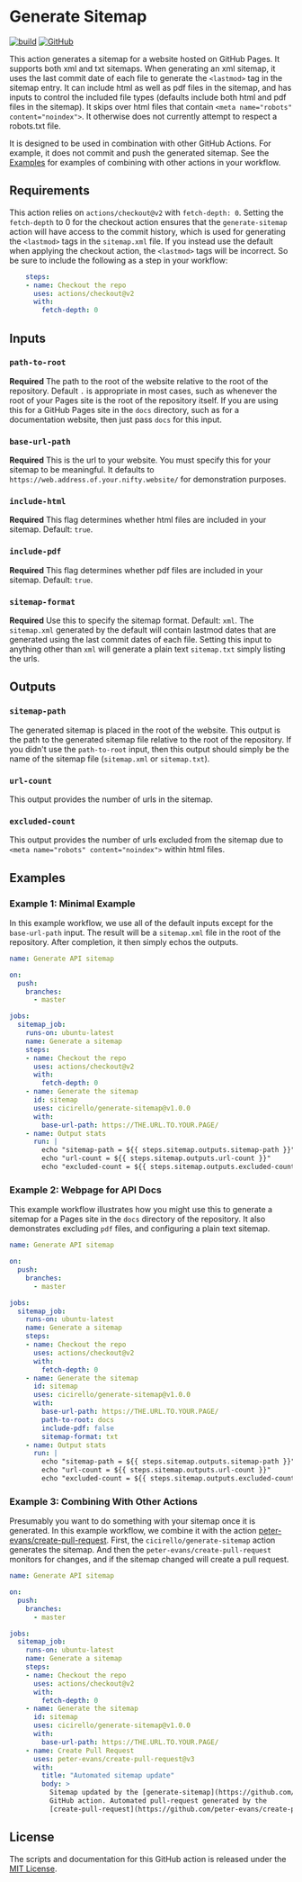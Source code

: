 # Generate Sitemap

[![build](https://github.com/cicirello/generate-sitemap/workflows/build/badge.svg)](https://github.com/cicirello/generate-sitemap/actions?query=workflow%3Abuild)
[![GitHub](https://img.shields.io/github/license/cicirello/generate-sitemap)](https://github.com/cicirello/generate-sitemap/blob/master/LICENSE)

This action generates a sitemap for a website hosted on GitHub
Pages. It supports both xml and txt sitemaps. When generating
an xml sitemap, it uses the last commit date of each file to
generate the `<lastmod>` tag in the sitemap entry. It can include
html as well as pdf files in the sitemap, and has inputs to
control the included file types (defaults include both html
and pdf files in the sitemap). It skips over html files that
contain `<meta name="robots" content="noindex">`. It otherwise
does not currently attempt to respect a robots.txt file.

It is designed to be used in combination with other GitHub
Actions. For example, it does not commit and push the generated
sitemap. See the [Examples](#examples) for examples of combining
with other actions in your workflow.

## Requirements

This action relies on `actions/checkout@v2` with `fetch-depth: 0`.
Setting the `fetch-depth` to 0 for the checkout action ensures
that the `generate-sitemap` action will have access to the commit
history, which is used for generating the `<lastmod>` tags in the
`sitemap.xml` file.  If you instead use the default when applying the
checkout action, the `<lastmod>` tags will be incorrect.  So be
sure to include the following as a step in your workflow:

```yml
    steps:
    - name: Checkout the repo
      uses: actions/checkout@v2
      with:
        fetch-depth: 0 
```

## Inputs

### `path-to-root`

**Required** The path to the root of the website relative to the
root of the repository. Default `.` is appropriate in most cases,
such as whenever the root of your Pages site is the root of the
repository itself. If you are using this for a GitHub Pages site
in the `docs` directory, such as for a documentation website, then
just pass `docs` for this input.

### `base-url-path`

**Required** This is the url to your website. You must specify this
for your sitemap to be meaningful.  It defaults
to `https://web.address.of.your.nifty.website/` for demonstration
purposes.

### `include-html`

**Required** This flag determines whether html files are included in
your sitemap. Default: `true`.

### `include-pdf`

**Required** This flag determines whether pdf files are included in
your sitemap. Default: `true`.

### `sitemap-format`

**Required** Use this to specify the sitemap format. Default: `xml`.
The `sitemap.xml` generated by the default will contain lastmod dates
that are generated using the last commit dates of each file. Setting 
this input to anything other than `xml` will generate a plain text 
`sitemap.txt` simply listing the urls.

## Outputs

### `sitemap-path`

The generated sitemap is placed in the root of the website. This 
output is the path to the generated sitemap file relative to the
root of the repository. If you didn't use the `path-to-root` input, then
this output should simply be the name of the sitemap file (`sitemap.xml`
or `sitemap.txt`).

### `url-count`

This output provides the number of urls in the sitemap.

### `excluded-count`

This output provides the number of urls excluded from the sitemap due
to `<meta name="robots" content="noindex">` within html files.

## Examples

### Example 1: Minimal Example

In this example workflow, we use all of the default inputs except for
the `base-url-path` input. The result will be a `sitemap.xml`
file in the root of the repository. After completion, it then
simply echos the outputs.

```yml
name: Generate API sitemap

on:
  push:
    branches:
      - master

jobs:
  sitemap_job:
    runs-on: ubuntu-latest
    name: Generate a sitemap
    steps:
    - name: Checkout the repo
      uses: actions/checkout@v2
      with:
        fetch-depth: 0 
    - name: Generate the sitemap
      id: sitemap
      uses: cicirello/generate-sitemap@v1.0.0
      with:
        base-url-path: https://THE.URL.TO.YOUR.PAGE/
    - name: Output stats
      run: |
        echo "sitemap-path = ${{ steps.sitemap.outputs.sitemap-path }}"
        echo "url-count = ${{ steps.sitemap.outputs.url-count }}"
        echo "excluded-count = ${{ steps.sitemap.outputs.excluded-count }}"
```

### Example 2: Webpage for API Docs

This example workflow illustrates how you might use this to generate
a sitemap for a Pages site in the `docs` directory of the
repository. It also demonstrates excluding `pdf` files, and
configuring a plain text sitemap.

```yml
name: Generate API sitemap

on:
  push:
    branches:
      - master

jobs:
  sitemap_job:
    runs-on: ubuntu-latest
    name: Generate a sitemap
    steps:
    - name: Checkout the repo
      uses: actions/checkout@v2
      with:
        fetch-depth: 0 
    - name: Generate the sitemap
      id: sitemap
      uses: cicirello/generate-sitemap@v1.0.0
      with:
        base-url-path: https://THE.URL.TO.YOUR.PAGE/
        path-to-root: docs
        include-pdf: false
        sitemap-format: txt
    - name: Output stats
      run: |
        echo "sitemap-path = ${{ steps.sitemap.outputs.sitemap-path }}"
        echo "url-count = ${{ steps.sitemap.outputs.url-count }}"
        echo "excluded-count = ${{ steps.sitemap.outputs.excluded-count }}"
``` 

### Example 3: Combining With Other Actions

Presumably you want to do something with your sitemap once it is 
generated. In this example workflow, we combine it with the action
[peter-evans/create-pull-request](https://github.com/peter-evans/create-pull-request).
First, the `cicirello/generate-sitemap` action generates the sitemap. And
then the `peter-evans/create-pull-request` monitors for changes, and
if the sitemap changed will create a pull request.

```yml
name: Generate API sitemap

on:
  push:
    branches:
      - master

jobs:
  sitemap_job:
    runs-on: ubuntu-latest
    name: Generate a sitemap
    steps:
    - name: Checkout the repo
      uses: actions/checkout@v2
      with:
        fetch-depth: 0 
    - name: Generate the sitemap
      id: sitemap
      uses: cicirello/generate-sitemap@v1.0.0
      with:
        base-url-path: https://THE.URL.TO.YOUR.PAGE/
    - name: Create Pull Request
      uses: peter-evans/create-pull-request@v3
      with:
        title: "Automated sitemap update"
        body: > 
          Sitemap updated by the [generate-sitemap](https://github.com/cicirello/generate-sitemap) 
          GitHub action. Automated pull-request generated by the 
          [create-pull-request](https://github.com/peter-evans/create-pull-request) GitHub action.
```

## License

The scripts and documentation for this GitHub action is released under
the [MIT License](https://github.com/cicirello/generate-sitemap/blob/master/LICENSE).
